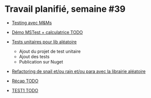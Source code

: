 # Travail planifié, semaine #39

- [Testing avec M&Ms](../exos/04-03-test/TestsFonctionnelsMMS.docx)
- [Démo MSTest + calculatrice TODO](../exos/todo)
- [Tests unitaires pour lib aléatoire](../exos/04-03-test/lib.md)
  - Ajout du projet de test unitaire
  - Ajout des tests
  - Publication sur Nuget
- [Refactoring de snail et/ou rain et/ou para avec la librairie aléatoire](../exos/04-04-refactor/refactor.md)
- [Récap TODO](TODO)

- [TEST1 TODO](https://forms.office.com/TODO)






